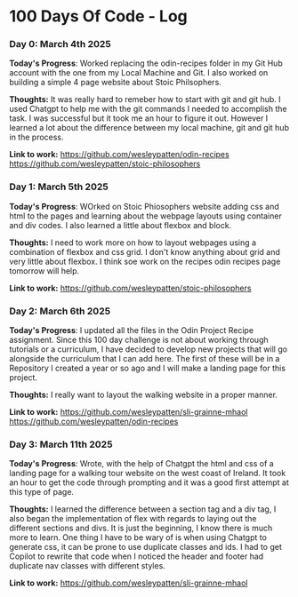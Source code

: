 # 100 Days Of Code - Log

### Day 0: March 4th 2025

**Today's Progress**: Worked replacing the odin-recipes folder in my Git Hub account with the one from my Local Machine and Git. I also worked on building a simple 4 page website about Stoic Philsophers.

**Thoughts:** It was really hard to remeber how to start with git and git hub. I used Chatgpt to help me with the git commands I needed to accomplish the task. I was successful but it took
me an hour to figure it out. However I learned a lot about the difference between my local machine, git and git hub in the process.

**Link to work:** 
https://github.com/wesleypatten/odin-recipes
https://github.com/wesleypatten/stoic-philosophers

### Day 1: March 5th 2025

**Today's Progress**: WOrked on Stoic Phiosophers website adding css and html to the pages and learning about the webpage layouts using container and div codes. I also learned a little about flexbox and block.

**Thoughts:** I need to work more on how to layout webpages using a combination of flexbox and css grid. I don't know anything about grid and very little about flexbox. I think soe work on the recipes odin recipes page tomorrow will help.

**Link to work:**
https://github.com/wesleypatten/stoic-philosophers

### Day 2: March 6th 2025

**Today's Progress**: I updated all the files in the Odin Project Recipe assignment. Since this 100 day challenge is not about working through tutorials or a curriculum, I have decided to develop new projects that will go alongside the curriculum that I can add here. The first of these will be in a Repository I created a year or so ago and I will make a landing page for this project.

**Thoughts:** I really want to layout the walking website in a proper manner.

**Link to work:**
https://github.com/wesleypatten/sli-grainne-mhaol
https://github.com/wesleypatten/odin-recipes

### Day 3: March 11th 2025

**Today's Progress**: Wrote, with the help of Chatgpt the html and css of a landing page for a walking tour website on the west coast of Ireland. It took an hour to get the code through prompting and it was a good first attempt at this type of page.

**Thoughts:** I learned the difference between a section tag and a div tag, I also began the implementation of flex with regards to laying out the different sections and divs. It is just the beginning, I know there is much more to learn. One thing I have to be wary of is when using Chatgpt to generate css, it can be prone to use duplicate classes and ids. I had to get Copilot to rewrite that code when I noticed the header and footer had duplicate nav classes with different styles.

**Link to work:** 
https://github.com/wesleypatten/sli-grainne-mhaol
